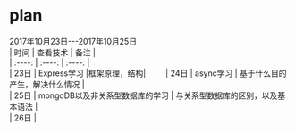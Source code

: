 # plan

2017年10月23日---2017年10月25日     
| 时间 | 查看技术 |  备注 |   
| :----: | :----: | :----: |     
| 23日 | Express学习 |框架原理，结构|            
| 24日 | async学习 | 基于什么目的产生，解决什么情况 |         
| 25日 | mongoDB以及非关系型数据库的学习 | 与关系型数据库的区别，以及基本语法 |    
| 26日 |   

